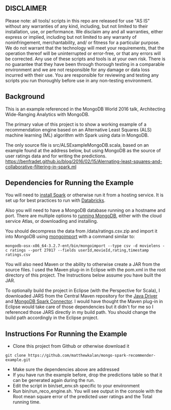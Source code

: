 
## DISCLAIMER

Please note: all tools/ scripts in this repo are released for use "AS IS" without any warranties of any kind, including, but not limited to their installation, use, or performance. We disclaim any and all warranties, either express or implied, including but not limited to any warranty of noninfringement, merchantability, and/ or fitness for a particular purpose. We do not warrant that the technology will meet your requirements, that the operation thereof will be uninterrupted or error-free, or that any errors will be corrected. Any use of these scripts and tools is at your own risk. There is no guarantee that they have been through thorough testing in a comparable environment and we are not responsible for any damage or data loss incurred with their use. You are responsible for reviewing and testing any scripts you run thoroughly before use in any non-testing environment.

## Background

This is an example referenced in the MongoDB World 2016 talk, Architecting Wide-Ranging Analytics with MongoDB.

The primary value of this project is to show a working example of a recommendation engine based on an Alternative Least Squares (ALS) machine learning (ML) algorithm with Spark using data in MongoDB.  

The only source file is src/ALSExampleMongoDB.scala, based on an example found at the address below, but using MongoDB as the source of user ratings data and for writing the predictions.    
https://benfradet.github.io/blog/2016/02/15/Alernating-least-squares-and-collaborative-filtering-in-spark.ml

## Dependencies for Running the Example

You will need to [install Spark](http://spark.apache.org/downloads.html) or otherwise run it from a hosting service.  It is set up for best practices to run with [Databricks](http://databricks.com).  

Also you will need to have a MongoDB database running on a hostname and port.  There are multiple options to [running MongoDB](https://www.mongodb.com/download-center), either with the cloud service Atlas, or downloading and installing.  

You should decompress the data from /data/ratings.csv.zip and import it into MongoDB using [mongoimport]() with a command similar to:
```
mongodb-osx-x86_64-3.2.7-ent/bin/mongoimport --type csv -d movielens -c ratings --port 27017 --fields userId,movieId,rating,timestamp ratings.csv
```

You will also need Maven or the ability to otherwise create a JAR from the source files.  I used the Maven plug-in in Eclipse with the pom.xml in the root directory of this project.  The Instructions below assume you have built the JAR.  

To optionally build the project in Eclipse (with the Perspective for Scala), I downloaded JARS from the Central Maven repository for the [Java Driver](http://search.maven.org/remotecontent?filepath=org/mongodb/mongo-java-driver/3.2.2/mongo-java-driver-3.2.2.jar) and [MongoDB Spark Connector](http://search.maven.org/remotecontent?filepath=org/mongodb/spark/mongo-spark-connector_2.10/1.0.0/mongo-spark-connector_2.10-1.0.0.jar).  I would have thought the Maven plug-in in Eclipse would take care of those dependencies but it didn't for me so I referenced those JARS directly in my build path.  You should change the build path accordingly in the Eclipse project.  

## Instructions For Running the Example

* Clone this project from Github or otherwise download it
```
git clone https://github.com/matthewkalan/mongo-spark-recommender-example.git
```
* Make sure the dependencies above are addressed
* If you have run the example before, drop the predictions table so that it can be generated again during the run.  
* Edit the script in bin/set_env.sh specific to your environment
* Run bin/run_reco_engine.sh.  You will see output in the console with the Root mean square error of the predicted user ratings and the Total running time.  

